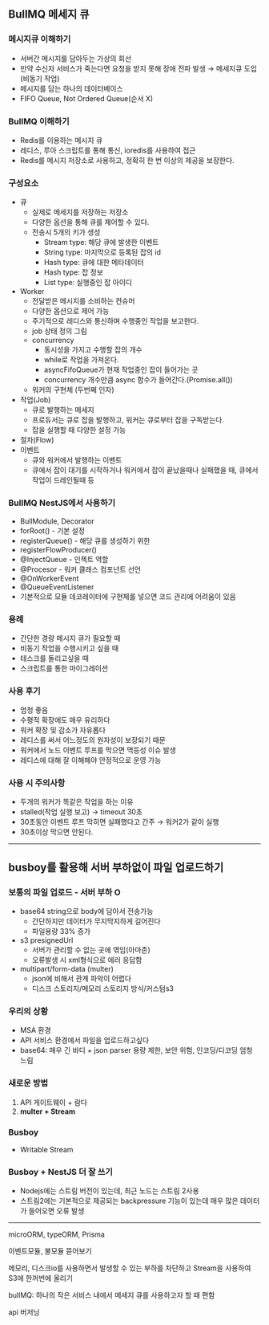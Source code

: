 ## BullMQ 메세지 큐

### 메시지큐 이해하기

- 서버간 메시지를 담아두는 가상의 회선
- 만약 수신자 서비스가 죽는다면 요청을 받지 못해 장애 전파 발생 → 메세지큐 도입(비동기 작업)
- 메시지를 담는 하나의 데이터베이스
- FIFO Queue, Not Ordered Queue(순서 X)

### BullMQ 이해하기

- Redis를 이용하는 메시지 큐
- 레디스, 루아 스크립트를 통해 통신, ioredis를 사용하여 접근
- Redis를 메시지 저장소로 사용하고, 정확히 한 번 이상의 제공을 보장한다.

### 구성요소

- 큐
    - 실제로 메세지를 저장하는 저장소
    - 다양한 옵션을 통해 큐를 제어할 수 있다.
    - 전송시 5개의 키가 생성
        - Stream type: 해당 큐에 발생한 이벤트
        - String type: 마지막으로 등록된 잡의 id
        - Hash type: 큐에 대한 메타데이터
        - Hash type: 잡 정보
        - List type: 실행중인 잡 아이디
- Worker
    - 전달받은 메시지를 소비하는 컨슈머
    - 다양한 옵션으로 제어 가능
    - 주기적으로 레디스와 통신하며 수행중인 작업을 보고한다.
    - job 상태 정의 그림
    - concurrency
        - 동시성을 가지고 수행할 잡의 개수
        - while로 작업을 가져온다.
        - asyncFifoQueue가 현재 작업중인 잡이 들어가는 곳
        - concurrency 개수만큼 async 함수가 들어간다.(Promise.all())
    - 워커의 구현체 (두번째 인자)
- 작업(Job)
    - 큐로 발행하는 메세지
    - 프로듀서는 큐로 잡을 발행하고, 워커는 큐로부터 잡을 구독받는다.
    - 잡을 실행할 때 다양한 설정 가능
- 절차(Flow)
- 이벤트
    - 큐와 워커에서 발행하는 이벤트
    - 큐에서 잡이 대기를 시작하거나 워커에서 잡이 끝났을때나 실패했을 때, 큐에서 작업이 드레인될때 등

### BullMQ NestJS에서 사용하기

- BullModule, Decorator
- forRoot() - 기본 설정
- registerQueue() - 해당 큐를 생성하기 위한
- registerFlowProducer()
- @InjectQueue - 인젝트 역할
- @Procesor - 워커 클래스 컴포넌트 선언
- @OnWorkerEvent
- @QueueEventListener
- 기본적으로 모듈 데코레이터에 구현체를 넣으면 코드 관리에 어려움이 있음

### 용례

- 간단한 경량 메시지 큐가 필요할 때
- 비동기 작업을 수행시키고 싶을 때
- 테스크를 돌리고싶을 때
- 스크립트를 통한 마이그레이션

### 사용 후기

- 엄청 좋음
- 수평적 확장에도 매우 유리하다
- 워커 확장 및 감소가 자유롭다
- 레디스를 써서 어느정도의 원자성이 보장되기 때문
- 워커에서 노드 이벤트 루프를 막으면 멱등성 이슈 발생
- 레디스에 대해 잘 이해해야 안정적으로 운영 가능

### 사용 시 주의사항

- 두개의 워커가 똑같은 작업을 하는 이유
- stalled(작업 실행 보고) → timeout 30초
- 30초동안 이벤트 루프 막히면 실패했다고 간주 → 워커2가 같이 실행
- 30초이상 막으면 안된다.

---

## busboy를 활용해 서버 부하없이 파일 업로드하기

### 보통의 파일 업로드 - 서버 부하 O

- base64 string으로 body에 담아서 전송가능
    - 간단하지만 데이터가 무지막지하게 길어진다
    - 파일용량 33% 증가
- s3 presignedUrl
    - 서버가 관리할 수 없는 곳에 엮임(아마존)
    - 오류발생 시 xml형식으로 에러 응답함
- multipart/form-data (multer)
    - json에 비해서 관계 파악이 어렵다
    - 디스크 스토리지/메모리 스토리지 방식/커스텀s3

### 우리의 상황

- MSA 환경
- API 서비스 환경에서 파일을 업로드하고싶다
- base64: 매우 긴 바디 + json parser 용량 제한, 보안 위험, 인코딩/디코딩 엄청 느림

### 새로운 방법

1. API 게이트웨이 + 람다
2. **multer + Stream**

### Busboy

- Writable Stream

### Busboy + NestJS 더 잘 쓰기

- Nodejs에는 스트림 버전이 있는데, 최근 노드는 스트림 2사용
- 스트림2에는 기본적으로 제공되는 backpressure 기능이 있는데 매우 많은 데이터가 들어오면 오류 발생

---

microORM, typeORM, Prisma

이벤트모듈, 불모듈 뜯어보기

메모리, 디스크io를 사용하면서 발생할 수 있는 부하를 차단하고 Stream을 사용하여 S3에 한꺼번에 올리기

bullMQ: 하나의 작은 서비스 내에서 메세지 큐를 사용하고자 할 때 편함

api 버저닝
